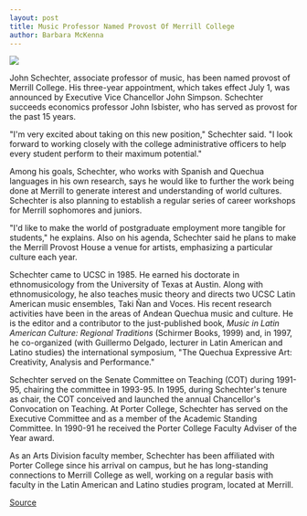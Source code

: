```yaml
---
layout: post
title: Music Professor Named Provost Of Merrill College
author: Barbara McKenna
---
```


![][4]

John Schechter, associate professor of music, has been named provost of Merrill College. His three-year appointment, which takes effect July 1, was announced by Executive Vice Chancellor John Simpson. Schechter succeeds economics professor John Isbister, who has served as provost for the past 15 years.

"I'm very excited about taking on this new position," Schechter said. "I look forward to working closely with the college administrative officers to help every student perform to their maximum potential."

Among his goals, Schechter, who works with Spanish and Quechua languages in his own research, says he would like to further the work being done at Merrill to generate interest and understanding of world cultures. Schechter is also planning to establish a regular series of career workshops for Merrill sophomores and juniors.

"I'd like to make the world of postgraduate employment more tangible for students," he explains. Also on his agenda, Schechter said he plans to make the Merrill Provost House a venue for artists, emphasizing a particular culture each year.

Schechter came to UCSC in 1985. He earned his doctorate in ethnomusicology from the University of Texas at Austin. Along with ethnomusicology, he also teaches music theory and directs two UCSC Latin American music ensembles, Taki Ñan and Voces. His recent research activities have been in the areas of Andean Quechua music and culture. He is the editor and a contributor to the just-published book, _Music in Latin American Culture: Regional Traditions_ (Schirmer Books, 1999) and, in 1997, he co-organized (with Guillermo Delgado, lecturer in Latin American and Latino studies) the international symposium, "The Quechua Expressive Art: Creativity, Analysis and Performance."

Schechter served on the Senate Committee on Teaching (COT) during 1991-95, chairing the committee in 1993-95. In 1995, during Schechter's tenure as chair, the COT conceived and launched the annual Chancellor's Convocation on Teaching. At Porter College, Schechter has served on the Executive Committee and as a member of the Academic Standing Committee. In 1990-91 he received the Porter College Faculty Adviser of the Year award.

As an Arts Division faculty member, Schechter has been affiliated with Porter College since his arrival on campus, but he has long-standing connections to Merrill College as well, working on a regular basis with faculty in the Latin American and Latino studies program, located at Merrill.

[4]: http://www1.ucsc.edu/oncampus/currents/98-99/art/schechter_john.99-05-24.jpg

[Source](http://www1.ucsc.edu/oncampus/currents/98-99/05-24/schechter.htm "Permalink to John Schechter named Merrill provost; 05-24-99")
